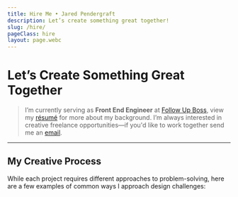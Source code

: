 ```yaml
---
title: Hire Me • Jared Pendergraft
description: Let’s create something great together!
slug: /hire/
pageClass: hire
layout: page.webc
---
```


# Let’s Create Something Great Together

> I’m currently serving as **Front End Engineer** at [Follow Up Boss](https://followupboss.com/), view my [résumé](/hire/me/) for more about my background. I’m always interested in creative freelance opportunities—if you'd like to work together send me an [email](mailto:hello@jaredpendergraft.com).

---

## My Creative Process

While each project requires different approaches to problem-solving, here are a few examples of common ways I approach design challenges:

<process webc:for="process of this.processes" :processimage="process.img" :processlabel="process.label"
  :processdescription="process.description" webc:nokeep></process>
